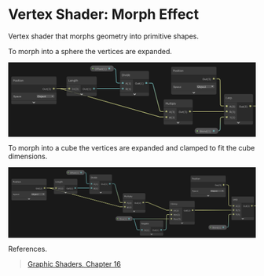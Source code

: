 # Vertex Shader: Morph Effect

Vertex shader that morphs geometry into primitive shapes.

<p align="center">
</p>

To morph into a sphere the vertices are expanded.
<p align="center">
  <img align="center" src="sphere_morph_shadergraph.jpg"><br>
</p>

To morph into a cube the vertices are expanded and clamped to fit the cube dimensions.
<p align="center">
  <img align="center" src="cube_morph_shadergraph.jpg"><br>
</p>

References.
> [Graphic Shaders, Chapter 16](http://web.engr.oregonstate.edu/~mjb/cgeducation/ShadersBookSecond/)
